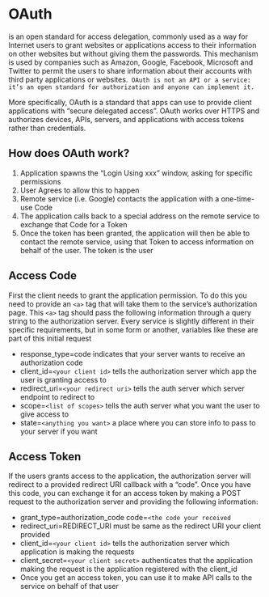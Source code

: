 # OAuth
 is an open standard for access delegation, commonly used as a way for Internet users to grant websites or applications access to their information on other websites but without giving them the passwords. This mechanism is used by companies such as Amazon, Google, Facebook, Microsoft and Twitter to permit the users to share information about their accounts with third party applications or websites.` OAuth is not an API or a service: it’s an open standard for authorization and anyone can implement it.`

More specifically, OAuth is a standard that apps can use to provide client applications with “secure delegated access”. OAuth works over HTTPS and authorizes devices, APIs, servers, and applications with access tokens rather than credentials.

 ## How does OAuth work?

1. Application spawns the “Login Using xxx” window, asking for specific permissions
2. User Agrees to allow this to happen
3. Remote service (i.e. Google) contacts the application with a one-time-use Code
4. The application calls back to a special address on the remote service to exchange that Code for a Token
5. Once the token has been granted, the application will then be able to contact the remote service, using that Token to access information on behalf of the user. The token is the user

## Access Code
First the client needs to grant the application permission. To do this you need to provide an `<a>` tag that will take them to the service’s authorization page. This `<a>` tag should pass the following information through a query string to the authorization server. Every service is slightly different in their specific requirements, but in some form or another, variables like these are part of this initial request

* response_type=code indicates that your server wants to receive an authorization code
* client_id=`<your client id>` tells the authorization server which app the user is granting access to
* redirect_uri=`<your redirect uri>` tells the auth server which server endpoint to redirect to
* scope=`<list of scopes>` tells the auth server what you want the user to give access to
* state=`<anything you want>` a place where you can store info to pass to your server if you want

## Access Token
If the users grants access to the application, the authorization server will redirect to a provided redirect URI callback with a “code”. Once you have this code, you can exchange it for an access token by making a POST request to the authorization server and providing the following information:

* grant_type=authorization_code
code=`<the code your received`
* redirect_uri=REDIRECT_URI must be same as the redirect URI your client provided
* client_id=`<your client id>` tells the authorization server which application is making the requests
* client_secret=`<your client secret>` authenticates that the application making the request is the application registered with the client_id
* Once you get an access token, you can use it to make API calls to the service on behalf of that user